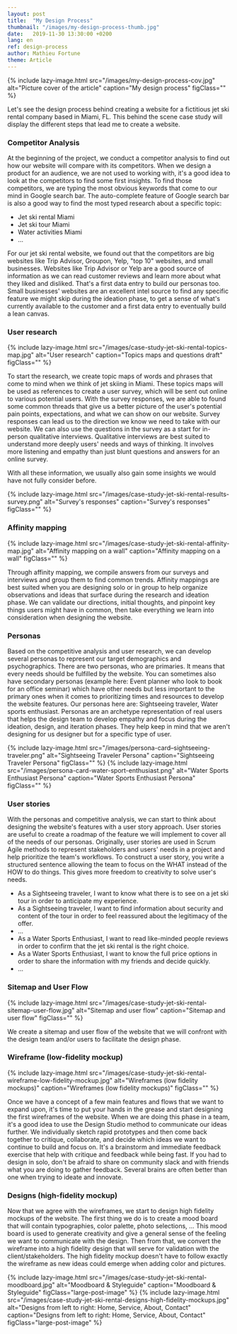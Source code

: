 ```yaml
---
layout: post
title:  "My Design Process"
thumbnail: "/images/my-design-process-thumb.jpg"
date:   2019-11-30 13:30:00 +0200
lang: en
ref: design-process
author: Mathieu Fortune
theme: Article
---
```


{% include lazy-image.html src="/images/my-design-process-cov.jpg" alt="Picture cover of the article" caption="My design process" figClass="" %}

Let's see the design process behind creating a website for a fictitious jet ski rental company based in Miami, FL. This behind the scene case study will display the different steps that lead me to create a website.

### Competitor Analysis

At the beginning of the project, we conduct a competitor analysis to find out how our website will compare with its competitors. When we design a product for an audience, we are not used to working with, it's a good idea to look at the competitors to find some first insights.
To find those competitors, we are typing the most obvious keywords that come to our mind in Google search bar. The auto-complete feature of Google search bar is also a good way to find the most typed research about a specific topic:

- Jet ski rental Miami
- Jet ski tour Miami
- Water activities Miami
- …

For our jet ski rental website, we found out that the competitors are big websites like Trip Advisor, Groupon, Yelp, "top 10" websites, and small businesses.
Websites like Trip Advisor or Yelp are a good source of information as we can read customer reviews and learn more about what they liked and disliked. That's a first data entry to build our personas too.
Small businesses' websites are an excellent intel source to find any specific feature we might skip during the ideation phase, to get a sense of what's currently available to the customer and a first data entry to eventually build a lean canvas.

### User research

{% include lazy-image.html src="/images/case-study-jet-ski-rental-topics-map.jpg" alt="User research" caption="Topics maps and questions draft" figClass="" %}

To start the research, we create topic maps of words and phrases that come to mind when we think of jet skiing in Miami. These topics maps will be used as references to create a user survey, which will be sent out online to various potential users.
With the survey responses, we are able to found some common threads that give us a better picture of the user's potential pain points, expectations, and what we can show on our website.
Survey responses can lead us to the direction we know we need to take with our website.
We can also use the questions in the survey as a start for in-person qualitative interviews. 
Qualitative interviews are best suited to understand more deeply users' needs and ways of thinking. It involves more listening and empathy than just blunt questions and answers for an online survey.

With all these information, we usually also gain some insights we would have not fully consider before.

{% include lazy-image.html src="/images/case-study-jet-ski-rental-results-survey.png" alt="Survey's responses" caption="Survey's responses" figClass="" %}

### Affinity mapping

{% include lazy-image.html src="/images/case-study-jet-ski-rental-affinity-map.jpg" alt="Affinity mapping on a wall" caption="Affinity mapping on a wall" figClass="" %}

Through affinity mapping, we compile answers from our surveys and interviews and group them to find common trends. 
Affinity mappings are best suited when you are designing solo or in group to help organize observations and ideas that surface during the research and ideation phase.
We can validate our directions, initial thoughts, and pinpoint key things users might have in common, then take everything we learn into consideration when designing the website.

### Personas

Based on the competitive analysis and user research, we can develop several personas to represent our target demographics and psychographics. 
There are two personas, who are primaries. It means that every needs should be fulfilled by the website. You can sometimes also have secondary personas (example here: Event planner who look to book for an office seminar) which have other needs but less important to the primary ones when it comes to prioritizing times and resources to develop the website features. 
Our personas here are: Sightseeing traveler, Water sports enthusiast.
Personas are an archetype representation of real users that helps the design team to develop empathy and focus during the ideation, design, and iteration phases. They help keep in mind that we aren't designing for us designer but for a specific type of user.

{% include lazy-image.html src="/images/persona-card–sightseeing-traveler.png" alt="Sightseeing Traveler Persona" caption="Sightseeing Traveler Persona" figClass="" %}
{% include lazy-image.html src="/images/persona-card-water-sport-enthusiast.png" alt="Water Sports Enthusiast Persona" caption="Water Sports Enthusiast Persona" figClass="" %}


### User stories

With the personas and competitive analysis, we can start to think about designing the website's features with a user story approach.
User stories are useful to create a roadmap of the feature we will implement to cover all of the needs of our personas. Originally, user stories are used in Scrum Agile methods to represent stakeholders and users' needs in a project and help prioritize the team's workflows.
To construct a user story, you write a structured sentence allowing the team to focus on the WHAT instead of the HOW to do things. This gives more freedom to creativity to solve user's needs.

- As a Sightseeing traveler, I want to know what there is to see on a jet ski tour in order to anticipate my experience.
- As a Sightseeing traveler, I want to find information about security and content of the tour in order to feel reassured about the legitimacy of the offer.
- …
- As a Water Sports Enthusiast, I want to read like-minded people reviews in order to confirm that the jet ski rental is the right choice.
- As a Water Sports Enthusiast, I want to know the full price options in order to share the information with my friends and decide quickly.
- …

### Sitemap and User Flow

{% include lazy-image.html src="/images/case-study-jet-ski-rental-sitemap-user-flow.jpg" alt="Sitemap and user flow" caption="Sitemap and user flow" figClass="" %}

We create a sitemap and user flow of the website that we will confront with the design team and/or users to facilitate the design phase.

### Wireframe (low-fidelity mockup)

{% include lazy-image.html src="/images/case-study-jet-ski-rental-wireframe-low-fidelity-mockup.jpg" alt="Wireframes (low fidelity mockups)" caption="Wireframes (low fidelity mockups)" figClass="" %}

Once we have a concept of a few main features and flows that we want to expand upon, it's time to put your hands in the grease and start designing the first wireframes of the website.
When we are doing this phase in a team, it's a good idea to use the Design Studio method to communicate our ideas further. We individually sketch rapid prototypes and then come back together to critique, collaborate, and decide which ideas we want to continue to build and focus on. It's a brainstorm and immediate feedback exercise that help with critique and feedback while being fast. If you had to design in solo, don't be afraid to share on community slack and with friends what you are doing to gather feedback. Several brains are often better than one when trying to ideate and innovate.

### Designs (high-fidelity mockup)

Now that we agree with the wireframes, we start to design high fidelity mockups of the website. The first thing we do is to create a mood board that will contain typographies, color palette, photo selections, … This mood board is used to generate creativity and give a general sense of the feeling we want to communicate with the design. Then from that, we convert the wireframe into a high fidelity design that will serve for validation with the client/stakeholders. The high fidelity mockup doesn't have to follow exactly the wireframe as new ideas could emerge when adding color and pictures.

{% include lazy-image.html src="/images/case-study-jet-ski-rental-moodboard.jpg" alt="Moodboard & Styleguide" caption="Moodboard & Styleguide" figClass="large-post-image" %}
{% include lazy-image.html src="/images/case-study-jet-ski-rental-designs-high-fidelity-mockups.jpg" alt="Designs from left to right: Home, Service, About, Contact" caption="Designs from left to right: Home, Service, About, Contact" figClass="large-post-image" %}
